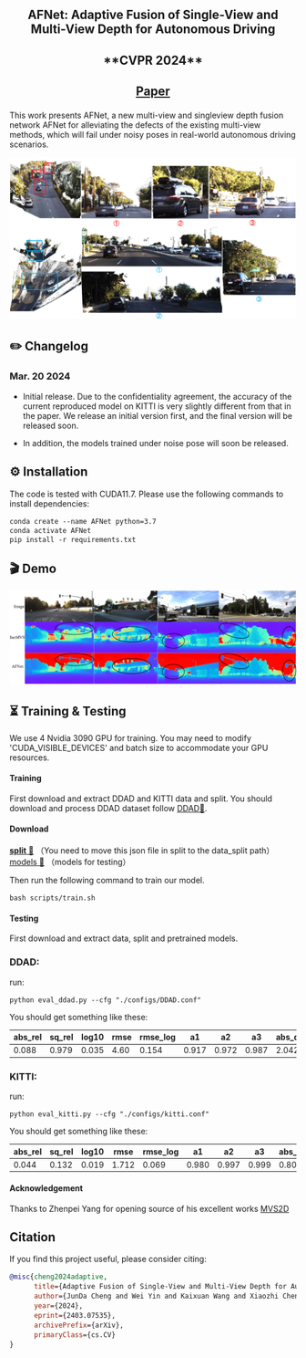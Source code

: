 <div align="center">
<h2>AFNet: Adaptive Fusion of Single-View and Multi-View Depth for Autonomous Driving</h2>
<h2>**CVPR 2024**<h2>

[Paper](https://arxiv.org/pdf/2403.07535.pdf)
</div>

This work presents AFNet, a new multi-view and singleview depth fusion network AFNet for alleviating the defects of the existing multi-view methods, which will fail under noisy poses in real-world autonomous driving scenarios.

![teaser](assets/pointcloud2.png)


## ✏️ Changelog
### Mar. 20 2024
* Initial release. Due to the confidentiality agreement, the accuracy of the current reproduced model on KITTI is very slightly different from that in the paper. We release an initial version first, and the final version will be released soon.

* In addition, the models trained under noise pose will soon be released.


## ⚙️ Installation

The code is tested with CUDA11.7. Please use the following commands to install dependencies: 

```
conda create --name AFNet python=3.7
conda activate AFNet
pip install -r requirements.txt
```

## 🎬 Demo
![teaser](assets/visual_compare.png)


## ⏳ Training & Testing

We use 4 Nvidia 3090 GPU for training. You may need to modify 'CUDA_VISIBLE_DEVICES' and batch size to accommodate your GPU resources.

#### Training
First download and extract DDAD and KITTI data and split. You should download and process DDAD dataset follow [DDAD🔗](https://github.com/TRI-ML/DDAD).
#### Download
[__split__ 🔗](https://1drv.ms/u/s!AtFfCZ2Ckf3DghYrBvQ-DWCQR1Nd?e=Q6qz8d) （You need to move this json file in split to the data_split path）   
[ models  🔗](https://1drv.ms/u/s!AtFfCZ2Ckf3DghVXXZY611mqxa8B?e=nZ7taR)  （models for testing）

Then run the following command to train our model. 
```
bash scripts/train.sh
```

#### Testing 
First download and extract data, split and pretrained models.

### DDAD:
run:
```
python eval_ddad.py --cfg "./configs/DDAD.conf"
```

You should get something like these:

| abs_rel | sq_rel | log10 | rmse  | rmse_log | a1    | a2    | a3    | abs_diff |
|---------|--------|-------|-------|----------|-------|-------|-------|----------|
| 0.088   | 0.979  | 0.035 |  4.60 |  0.154  | 0.917 | 0.972 | 0.987 | 2.042    |

### KITTI:
run:
```
python eval_kitti.py --cfg "./configs/kitti.conf"
```
You should get something like these:

| abs_rel | sq_rel | log10 | rmse  | rmse_log | a1    | a2    | a3    | abs_diff |
|---------|--------|-------|-------|----------|-------|-------|-------|----------|
| 0.044   | 0.132  | 0.019 | 1.712 | 0.069    | 0.980 | 0.997 | 0.999 | 0.804    |


#### Acknowledgement
Thanks to Zhenpei Yang for opening source of his excellent works [MVS2D](https://github.com/zhenpeiyang/MVS2D?tab=readme-ov-file#nov-27-2021)

## Citation

If you find this project useful, please consider citing:

```bibtex
@misc{cheng2024adaptive,
      title={Adaptive Fusion of Single-View and Multi-View Depth for Autonomous Driving}, 
      author={JunDa Cheng and Wei Yin and Kaixuan Wang and Xiaozhi Chen and Shijie Wang and Xin Yang},
      year={2024},
      eprint={2403.07535},
      archivePrefix={arXiv},
      primaryClass={cs.CV}
}
```


